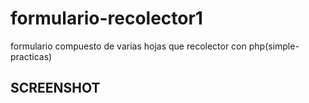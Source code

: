 # formulario-recolector1
formulario compuesto de varias hojas que recolector con php(simple-practicas)
## SCREENSHOT
